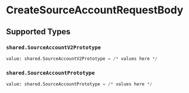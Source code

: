 # CreateSourceAccountRequestBody


## Supported Types

### `shared.SourceAccountV2Prototype`

```python
value: shared.SourceAccountV2Prototype = /* values here */
```

### `shared.SourceAccountPrototype`

```python
value: shared.SourceAccountPrototype = /* values here */
```

